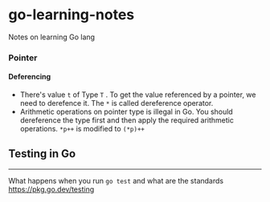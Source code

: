 # go-learning-notes
Notes on learning Go lang

### Pointer
#### Deferencing
- There's value `t` of Type `T` . To get the value referenced by a pointer, we need to derefence it. The `*` is called dereference operator.
- Arithmetic operations on pointer type is illegal in Go. You should dereference the type first and then apply the required arithmetic operations. `*p++` is modified to `(*p)++`

## Testing in Go
---
What happens when you run `go test` and what are the standards
https://pkg.go.dev/testing
